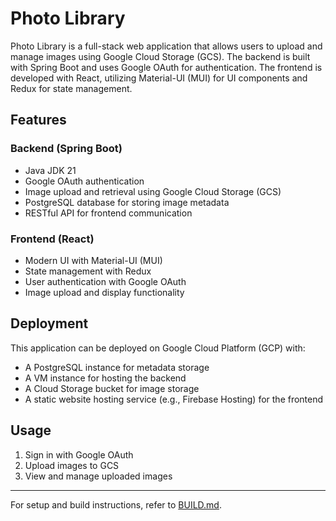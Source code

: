 # Photo Library

Photo Library is a full-stack web application that allows users to upload and manage images using Google Cloud Storage (GCS). The backend is built with Spring Boot and uses Google OAuth for authentication. The frontend is developed with React, utilizing Material-UI (MUI) for UI components and Redux for state management.

## Features

### Backend (Spring Boot)
- Java JDK 21
- Google OAuth authentication
- Image upload and retrieval using Google Cloud Storage (GCS)
- PostgreSQL database for storing image metadata
- RESTful API for frontend communication

### Frontend (React)
- Modern UI with Material-UI (MUI)
- State management with Redux
- User authentication with Google OAuth
- Image upload and display functionality

## Deployment
This application can be deployed on Google Cloud Platform (GCP) with:
- A PostgreSQL instance for metadata storage
- A VM instance for hosting the backend
- A Cloud Storage bucket for image storage
- A static website hosting service (e.g., Firebase Hosting) for the frontend

## Usage
1. Sign in with Google OAuth
2. Upload images to GCS
3. View and manage uploaded images

---

For setup and build instructions, refer to [BUILD.md](BUILD.md).

